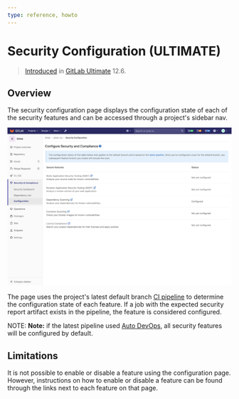 ```yaml
---
type: reference, howto
---
```


# Security Configuration **(ULTIMATE)**

> [Introduced](https://gitlab.com/gitlab-org/gitlab/-/merge_requests/20711) in [GitLab Ultimate](https://about.gitlab.com/pricing/) 12.6.

## Overview

The security configuration page displays the configuration state of each of the security
features and can be accessed through a project's sidebar nav.

![Screenshot of security configuration page](../img/security_configuration_page_v12_6.png)

The page uses the project's latest default branch [CI pipeline](../../../ci/pipelines.md) to determine the configuration
state of each feature. If a job with the expected security report artifact exists in the pipeline,
the feature is considered configured.

NOTE: **Note:** if the latest pipeline used [Auto DevOps](../../../topics/autodevops/index.md),
all security features will be configured by default.

## Limitations

It is not possible to enable or disable a feature using the configuration page.
However, instructions on how to enable or disable a feature can be found through
the links next to each feature on that page.
